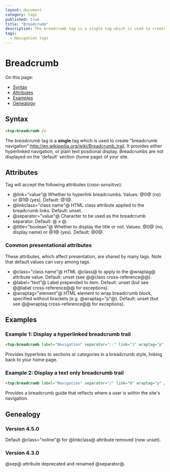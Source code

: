 ```yaml
---
layout: document
category: tags
published: true
title: "Breadcrumb"
description: The breadcrumb tag is a single tag which is used to create breadcrumb navigation.
tags:
  - Navigation tags
---
```


# Breadcrumb

On this page:

* [Syntax](#user-content-syntax)
* [Attributes](#user-content-attributes)
* [Examples](#user-content-examples)
* [Genealogy](#user-content-genealogy)

## Syntax

```html
<txp:breadcrumb />
```

The *breadcrumb* tag is a __single__ tag which is used to create "breadcrumb navigation":http://en.wikipedia.org/wiki/Breadcrumb_trail. It provides either hyperlinked navigation, or plain text positional display. Breadcrumbs are _not_ displayed on the 'default' section (home page) of your site.

## Attributes

Tag will accept the following attributes (*case-sensitive*):

* @link="value"@
Whether to hyperlink breadcrumbs.
Values: @0@ (no) or @1@ (yes).
Default: @1@.
* @linkclass="class name"@
HTML class attribute applied to the breadcrumb links.
Default: unset.
* @separator="value"@
Character to be used as the breadcrumb separator.
Default: @ » @.
* @title="boolean"@
Whether to display the title or not.
Values: @0@ (no, display name) or @1@ (yes).
Default: @0@.

### Common presentational attributes

These attributes, which affect presentation, are shared by many tags. Note that default values can vary among tags.

* @class="class name"@
HTML @class@ to apply to the @wraptag@ attribute value.
Default: unset (see @@class cross-reference@@).
* @label="text"@
Label prepended to item.
Default: unset (but see @@label cross-reference@@ for exceptions).
* @wraptag="element"@
HTML element to wrap breadcrumb block, specified without brackets (e.g. @wraptag="p"@).
Default: unset (but see @@wraptag cross-reference@@ for exceptions).

## Examples

### Example 1: Display a hyperlinked breadcrumb trail

```html
<txp:breadcrumb label="Navigation" separator="::" link="1" wraptag="p" />
```

Provides hyperlinks to sections or categories in a breadcrumb style, linking back to your home page.

### Example 2: Display a text only breadcrumb trail

```html
<txp:breadcrumb label="Navigation" separator="/" link="0" wraptag="p" />
```

Provides a breadcrumb guide that reflects where a user is within the site's navigation.

## Genealogy

### Version 4.5.0

Default @class="noline"@ for @linkclass@ attribute removed (now unset).

### Version 4.3.0

@sep@ attribute deprecated and renamed @separator@.
